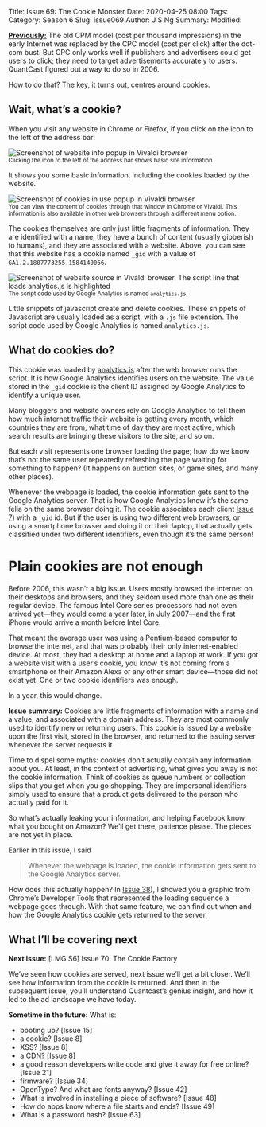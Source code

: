 Title: Issue 69: The Cookie Monster
Date: 2020-04-25 08:00
Tags: 
Category: Season 6
Slug: issue069
Author: J S Ng
Summary: 
Modified: 

[**Previously:**](https://buttondown.email/laymansguide/archive/) The old CPM model (cost per thousand impressions) in the early Internet was replaced by the CPC model (cost per click) after the dot-com bust. But CPC only works well if publishers and advertisers could get users to click; they need to target advertisements accurately to users. QuantCast figured out a way to do so in 2006.

How to do that? The key, it turns out, centres around cookies.

## Wait, what’s a cookie?

When you visit any website in Chrome or Firefox, if you click on the icon to the left of the address bar:

![Screenshot of website info popup in Vivaldi browser]({attach}/season6/issue069/issue069_01.png)<br />
<small>Clicking the icon to the left of the address bar shows basic site information</small>

It shows you some basic information, including the cookies loaded by the website.

![Screenshot of cookies in use popup in Vivaldi browser]({attach}/season6/issue069/issue069_02.png)<br />
<small>You can view the content of cookies through that window in Chrome or Vivaldi. This information is also available in other web browsers through a different menu option.</small>

The cookies themselves are only just little fragments of information. They are identified with a name, they have a bunch of content (usually gibberish to humans), and they are associated with a website. Above, you can see that this website has a cookie named `_gid` with a value of `GA1.2.1807773255.1584140066`.

![Screenshot of website source in Vivaldi browser. The script line that loads analytics.js is highlighted]({attach}/season6/issue069/issue069_03.png)<br />
<small>The script code used by Google Analytics is named `analytics.js`.</small>

Little snippets of javascript create and delete cookies. These snippets of Javascript are usually loaded as a script, with a `.js` file extension. The script code used by Google Analytics is named `analytics.js`.</small>

## What do cookies do?

This cookie was loaded by  [analytics.js](https://developers.google.com/analytics/devguides/collection/analyticsjs/cookies-user-id) after the web browser runs the script. It is how Google Analytics identifies users on the website. The value stored in the `_gid` cookie is the client ID assigned by Google Analytics to identify a unique user.

Many bloggers and website owners rely on Google Analytics to tell them how much internet traffic their website is getting every month, which countries they are from, what time of day they are most active, which search results are bringing these visitors to the site, and so on.

But each visit represents one browser loading the page; how do we know that’s not the same user repeatedly refreshing the page waiting for something to happen? (It happens on auction sites, or game sites, and many other places).

Whenever the webpage is loaded, the cookie information gets sent to the Google Analytics server. That is how Google Analytics know it’s the same fella on the same browser doing it. The cookie associates each client [Issue 7]({filename}/season1/issue007/issue007.md)) with a `_gid` id. But if the user is using two different web browsers, or using a smartphone browser and doing it on their laptop, that actually gets classified under two different identifiers, even though it’s the same person!

# Plain cookies are not enough

Before 2006, this wasn’t a big issue. Users mostly browsed the internet on their desktops and browsers, and they seldom used more than one as their regular device. The famous Intel Core series processors had not even arrived yet—they would come a year later, in July 2007—and the first iPhone would arrive a month before Intel Core.

That meant the average user was using a Pentium-based computer to browse the internet, and that was probably their only internet-enabled device. At most, they had a desktop at home and a laptop at work. If you got a website visit with a user’s cookie, you know it’s not coming from a smartphone or their Amazon Alexa or any other smart device—those did not exist yet. One or two cookie identifiers was enough.

In a year, this would change.

**Issue summary:** Cookies are little fragments of information with a name and a value, and associated with a domain address. They are most commonly used to identify new or returning users. This cookie is issued by a website upon the first visit, stored in the browser, and returned to the issuing server whenever the server requests it.

Time to dispel some myths: cookies don’t actually contain any information about you. At least, in the context of advertising, what gives you away is not the cookie information. Think of cookies as queue numbers or collection slips that you get when you go shopping. They are impersonal identifiers simply used to ensure that a product gets delivered to the person who actually paid for it.

So what’s actually leaking your information, and helping Facebook know what you bought on Amazon? We’ll get there, patience please. The pieces are not yet in place.

Earlier in this issue, I said

> Whenever the webpage is loaded, the cookie information gets sent to the Google Analytics server.

How does this actually happen? In [Issue 38]({filename}/season3/issue038/issue038.md)), I showed you a graphic from Chrome’s Developer Tools that represented the loading sequence a webpage goes through. With that same feature, we can find out when and how the Google Analytics cookie gets returned to the server.

## What I’ll be covering next

**Next issue:** [LMG S6] Issue 70: The Cookie Factory

We’ve seen how cookies are served, next issue we’ll get a bit closer. We’ll see how information from the cookie is returned. And then in the subsequent issue, you’ll understand Quantcast’s genius insight, and how it led to the ad landscape we have today.

**Sometime in the future:** What is:

- booting up? [Issue 15]
- ~~a cookie? [Issue 8]~~
- XSS? [Issue 8]
- a CDN? [Issue 8]
- a good reason developers write code and give it away for free online? [Issue 21]
- firmware? [Issue 34]
- OpenType? And what are fonts anyway? [Issue 42]
- What is involved in installing a piece of software? [Issue 48]
- How do apps know where a file starts and ends? [Issue 49]
- What is a password hash? [Issue 63]

